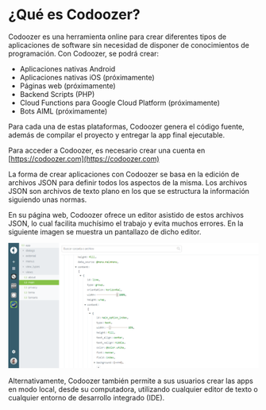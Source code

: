 # ¿Qué es Codoozer?

Codoozer es una herramienta online para crear diferentes tipos de aplicaciones de software sin necesidad de disponer de conocimientos de programación. Con Codoozer, se podrá crear:

- Aplicaciones nativas Android
- Aplicaciones nativas iOS (próximamente)
- Páginas web (próximamente)
- Backend Scripts (PHP)
- Cloud Functions para Google Cloud Platform (próximamente)
- Bots AIML (próximamente)

Para cada una de estas plataformas, Codoozer genera el código fuente, además de compilar el proyecto y entregar la app final ejecutable.

Para acceder a Codoozer, es necesario crear una cuenta en [https://codoozer.com](https://codoozer.com)

La forma de crear aplicaciones con Codoozer se basa en la edición de archivos JSON para definir todos los aspectos de la misma. Los archivos JSON son archivos de texto plano en los que se estructura la información siguiendo unas normas. 

En su página web, Codoozer ofrece un editor asistido de estos archivos JSON, lo cual facilita muchísimo el trabajo y evita muchos errores. En la siguiente imagen se muestra un pantallazo de dicho editor.

![](dashboard_sample.png)

Alternativamente, Codoozer también permite a sus usuarios crear las apps en modo local, desde su computadora, utilizando cualquier editor de texto o cualquier entorno de desarrollo integrado (IDE). 
